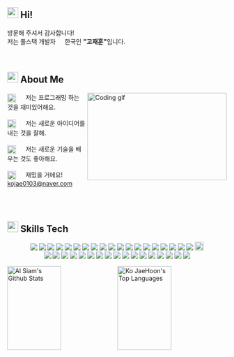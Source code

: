 <h2><img src="https://emojis.slackmojis.com/emojis/images/1531849430/4246/blob-sunglasses.gif?1531849430" width="25" /> Hi!</h2>

<p>방문해 주셔서 감사합니다! </br> 저는 풀스택 개발자 <img src="https://t3.ftcdn.net/jpg/06/04/51/90/240_F_604519098_s2IJNkGckZcfLzqNen1F6IU4OsB0LoM2.jpg" width="13"/> 한국인 <strong>"고재훈"</strong>입니다. </p><br />

<h2><img src="https://emojis.slackmojis.com/emojis/images/1643510287/48530/write.gif?1643510287" width="25" height="25" /> About Me</h2>

<p>
 <img align="right" width="320" height="200" src="https://cdn.dribbble.com/users/730703/screenshots/6581243/avento.gif" alt="Coding gif" />
  
 <img src="https://emojis.slackmojis.com/emojis/images/1643514120/795/cool.gif?1643514120" width="20" height="20" align="center" /> &emsp; 저는 프로그래밍 하는 것을 재미있어해요. <br/><br/>
 <img src="https://emojis.slackmojis.com/emojis/images/1643514239/2071/good_job.gif?1643514239" width="20" height="20" align="center" /> &emsp; 저는 새로운 아이디어를 내는 것을 잘해.<br/><br/>
 <img src="https://emojis.slackmojis.com/emojis/images/1695152971/69167/hearttap.gif?1695152971" width="20" height="20" align="center" /> &emsp; 저는 새로운 기술을 배우는 것도 좋아해요.<br/><br/>
 <img src="https://emojis.slackmojis.com/emojis/images/1643514128/870/mail.gif?1643514128" width="20" height="20" align="center" /> &emsp; 재밌을 거에요! kojae0103@naver.com<br/><br/>

</p>
<br />

<h2> <img src="https://emojis.slackmojis.com/emojis/images/1703239084/83641/booksq.gif?1703239084" height="25" width="25" /> Skills Tech</h2>
<p align="center">
  <img src="https://img.shields.io/badge/spring-%236DB33F.svg?logo=spring&logoColor=white" />
  <img src="https://img.shields.io/badge/react-%2320232a.svg?logo=react&logoColor=%2361DAFB" />
  <img src="https://img.shields.io/badge/React_Router-CA4245?logo=react-router&logoColor=white" />
  <img src="https://img.shields.io/badge/java-%23ED8B00.svg?logo=java&logoColor=white" />
  <img src="https://img.shields.io/badge/html5-%23E34F26.svg?logo=html5&logoColor=white" />
  <img src="https://img.shields.io/badge/css3-%231572B6.svg?logo=css3&logoColor=white" />
  <img src="https://img.shields.io/badge/javascript-%23323330.svg?logo=javascript&logoColor=%23F7DF1E" />
  <img src="https://img.shields.io/badge/typescript-%23007ACC.svg?logo=typescript&logoColor=white" />
  <img src="https://img.shields.io/badge/python-3670A0?logo=python&logoColor=ffdd54" />
  <img src="https://img.shields.io/badge/mysql-%2300f.svg?logo=mysql&logoColor=white" />
  <img src="https://img.shields.io/badge/Oracle-F80000?logo=oracle&logoColor=white" />
  <img src="https://img.shields.io/badge/bootstrap-%23563D7C.svg?logo=bootstrap&logoColor=white" />
  <img src="https://img.shields.io/badge/jquery-%230769AD.svg?logo=jquery&logoColor=white" />
  <img src="https://img.shields.io/badge/opencv-%23white.svg?logo=opencv&logoColor=white" />
  <img src="https://img.shields.io/badge/Socket.io-black?logo=socket.io&badgeColor=010101" />
  <img src="https://img.shields.io/badge/styled--components-DB7093?logo=styled-components&logoColor=white" />
  <img src="https://img.shields.io/badge/threejs-black?logo=three.js&logoColor=white" />
  <img src="https://img.shields.io/badge/git-%23F05033.svg?logo=git&logoColor=white" />
  <img src="https://img.shields.io/badge/github-%23121011.svg?logo=github&logoColor=white" />
  <img src="https://img.shields.io/badge/apache%20tomcat-%23F8DC75.svg?style=for-the-badge&logo=apache-tomcat&logoColor=black" 
 height="20"/>
  <br />
  <img src="https://img.shields.io/badge/Visual%20Studio%20Code-0078d7.svg?logo=visual-studio-code&logoColor=white" />
  <img src="https://img.shields.io/badge/IntelliJIDEA-000000.svg?logo=intellij-idea&logoColor=white" />
  <img src="https://img.shields.io/badge/Eclipse-FE7A16.svg?logo=Eclipse&logoColor=white" />
  <img src="https://img.shields.io/badge/Android%20Studio-3DDC84.svg?logo=android-studio&logoColor=white" />
  <img src="https://img.shields.io/badge/pycharm-143?logo=pycharm&logoColor=black&color=black&labelColor=green" />
  <img src="https://img.shields.io/badge/-Docker-46a2f1?style=flat-square&logo=docker&logoColor=white" />
  <img src="https://img.shields.io/badge/-Google_Cloud_Platform-1a73e8?style=flat-square&logo=google-cloud&logoColor=white" />
  <img src="https://img.shields.io/badge/AWS-%23FF9900.svg?logo=amazon-aws&logoColor=white" />
  <img src="https://img.shields.io/badge/firebase-%23039BE5.svg?logo=firebase" />
  <img src="https://img.shields.io/badge/GoogleCloud-%234285F4.svg?logo=google-cloud&logoColor=white" />
  <img src="https://img.shields.io/badge/Linux-FCC624?logo=linux&logoColor=black" />
  <img src="https://img.shields.io/badge/adobe-%23FF0000.svg?logo=adobe&logoColor=white" />
  <img src="https://img.shields.io/badge/Canva-%2300C4CC.svg?logo=Canva&logoColor=white" />
  <img src="https://img.shields.io/badge/figma-%23F24E1E.svg?logo=figma&logoColor=white" />
  <img src="https://img.shields.io/badge/jira-%230A0FFF.svg?logo=jira&logoColor=white" />
  <img src="https://img.shields.io/badge/Notion-%23000000.svg?logo=notion&logoColor=white" />
  <img src="https://img.shields.io/badge/Portfolio-%23000000.svg?logo=firefox&logoColor=#FF7139" />
</p>

<a align="center"> 
    <a href="https://github.com/kojaehoon"><img alt="Al Siam's Github Stats" src="https://denvercoder1-github-readme-stats.vercel.app/api?username=kojaehoon&theme=swift&show_icons=true&count_private=true&border_color=7F3FBF" height="192px" width="49.5%"/></a>
  <a href="https://github.com/kojaehoon"><img alt="Ko JaeHoon's Top Languages" src="https://denvercoder1-github-readme-stats.vercel.app/api/top-langs/?username=kojaehoon&langs_count=4&layout=compact&border_color=7F3FBF" height="192px" width="49.5%"/></a>
  <br/>
</a>








